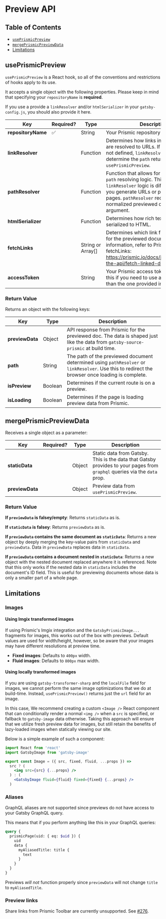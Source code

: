 # Preview API

## Table of Contents

- [`usePrismicPreview`](#usePrismicPreview)
- [`mergePrismicPreviewData`](#usePrismicPreview)
- [Limitations](#limitations)

## usePrismicPreview

`usePrismicPreview` is a React hook, so all of the conventions and restrictions
of hooks apply to its use.

It accepts a single object with the following properties. Please keep in mind
that specifying your `repositoryName` is **required**.

If you use a provide a `linkResolver` and/or `htmlSerializer` in your
`gatsby-config.js`, you should also provide it here.

| Key                | Required? | Type              | Description                                                                                                                                                                                                                                            |
| ------------------ | --------- | ----------------- | ------------------------------------------------------------------------------------------------------------------------------------------------------------------------------------------------------------------------------------------------------ |
| **repositoryName** | ✅        | String            | Your Prismic repository name.                                                                                                                                                                                                                          |
| **linkResolver**   |           | Function          | Determines how links in your preview are resolved to URLs. If `pathResolver` is not defined, `linkResolver` is used to determine the `path` returned by `usePrismicPreview`.                                                                           |
| **pathResolver**   |           | Function          | Function that allows for custom preview `path` resolving logic. This is useful if your `linkResolver` logic is different than how you generate URLs or paths for your pages. `pathResolver` receives the normalized previewed document as an argument. |
| **htmlSerializer** |           | Function          | Determines how rich text fields are serialized to HTML.                                                                                                                                                                                                |
| **fetchLinks**     |           | String or Array[] | Determines which link fields are fetched for the previewed document. For more information, refer to Prismic's docs on fetchLinks: https://prismic.io/docs/javascript/query-the-api/fetch-linked-document-fields                                        |
| **accessToken**    |           | String            | Your Prismic access token. Only provide this if you need to use a different token than the one provided in `gatsby-config`.                                                                                                                            |

### Return Value

Returns an object with the following keys:

| Key             | Type    | Description                                                                                                                                      |
| --------------- | ------- | ------------------------------------------------------------------------------------------------------------------------------------------------ |
| **previewData** | Object  | API response from Prismic for the previewed doc. The data is shaped just like the data from `gatsby-source-prismic` at build time.               |
| **path**        | String  | The path of the previewed document determined using `pathResolver` or `linkResolver`. Use this to redirect the browser once loading is complete. |
| **isPreview**   | Boolean | Determines if the current route is on a preview.                                                                                                 |
| **isLoading**   | Boolean | Determines if the page is loading preview data from Prismic.                                                                                     |

## mergePrismicPreviewData

Receives a single object as a parameter:

| Key             | Required? | Type   | Description                                                                                                              |
| --------------- | --------- | ------ | ------------------------------------------------------------------------------------------------------------------------ |
| **staticData**  |           | Object | Static data from Gatsby. This is the data that Gatsby provides to your pages from `graphql` queries via the `data` prop. |
| **previewData** |           | Object | Preview data from `usePrismicPreview`.                                                                                   |

### Return Value

**If `previewData` is falsey/empty**: Returns `staticData` as is.

**If `staticData` is falsey**: Returns `previewData` as is.

**If `previewData` contains the same document as `staticData`**: Returns a new
object by deeply merging the key-value pairs from `staticData` and
`previewData`. Data in `previewData` replaces data in `staticData`.

**If `previewData` contains a document nested in `staticData`**: Returns a new
object with the nested document replaced anywhere it is referenced. Note that
this only works if the nested data in `staticData` includes the document's ID
field. This is useful for previewing documents whose data is only a smaller part
of a whole page.

## Limitations

### Images

#### Using Imgix transformed images

If using Prismic's Imgix integration and the `GatsbyPrismicImage...` fragments
for images, this works out of the box with previews. Default values are used for
width/height, however, so be aware that your images may have different
resolutions at preview time.

- **Fixed images**: Defaults to `400px` width.
- **Fluid images**: Defaults to `800px` max width.

#### Using locally transformed images

If you are using `gatsby-transformer-sharp` and the `localFile` field for
images, we cannot perform the same image optimizations that we do at build-time.
Instead, `usePrismicPreview()` returns just the `url` field for an image.

In this case, We recommend creating a custom `<Image />` React component that
can conditionally render a normal `<img />` when a `src` is specified, or
fallback to `gatsby-image` data otherwise. Taking this approach will ensure that
we utilize fresh preview data for images, but still retain the benefits of
lazy-loaded images when statically viewing our site.

Below is a simple example of such a component:

```jsx
import React from 'react'
import GatsbyImage from 'gatsby-image'

export const Image = ({ src, fixed, fluid, ...props }) =>
  src ? (
    <img src={src} {...props} />
  ) : (
    <GatsbyImage fluid={fluid} fixed={fixed} {...props} />
  )
```

### Aliases

GraphQL aliases are not supported since previews do not have access to your
Gatsby GraphQL query.

This means that if you perform anything like this in your GraphQL queries:

```graphql
query {
  prismicPage(uid: { eq: $uid }) {
    uid
    data {
      myAliasedTitle: title {
        text
      }
    }
  }
}
```

Previews _will not_ function properly since `previewData` will not change
`title` to `myAliasedTitle`.

### Preview links

Share links from Prismic Toolbar are currently unsupported. See
[#276](https://github.com/angeloashmore/gatsby-source-prismic/issues/276).

